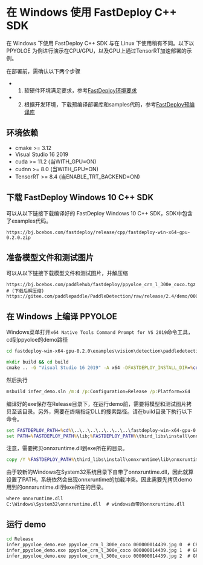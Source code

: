 # 在 Windows 使用 FastDeploy C++ SDK

在 Windows 下使用 FastDeploy C++ SDK 与在 Linux 下使用稍有不同。以下以 PPYOLOE 为例进行演示在CPU/GPU，以及GPU上通过TensorRT加速部署的示例。

在部署前，需确认以下两个步骤

- 1. 软硬件环境满足要求，参考[FastDeploy环境要求](../../../../../docs/the%20software%20and%20hardware%20requirements.md)  
- 2. 根据开发环境，下载预编译部署库和samples代码，参考[FastDeploy预编译库](../../../../../docs/quick_start)

## 环境依赖

- cmake >= 3.12
- Visual Studio 16 2019
- cuda >= 11.2 (当WITH_GPU=ON)
- cudnn >= 8.0 (当WITH_GPU=ON)
- TensorRT >= 8.4 (当ENABLE_TRT_BACKEND=ON)

## 下载 FastDeploy Windows 10 C++ SDK
可以从以下链接下载编译好的 FastDeploy Windows 10 C++ SDK，SDK中包含了examples代码。
```text
https://bj.bcebos.com/fastdeploy/release/cpp/fastdeploy-win-x64-gpu-0.2.0.zip
```
## 准备模型文件和测试图片  
可以从以下链接下载模型文件和测试图片，并解压缩
```text
https://bj.bcebos.com/paddlehub/fastdeploy/ppyoloe_crn_l_300e_coco.tgz # (下载后解压缩)
https://gitee.com/paddlepaddle/PaddleDetection/raw/release/2.4/demo/000000014439.jpg
```

## 在 Windows 上编译 PPYOLOE
Windows菜单打开`x64 Native Tools Command Prompt for VS 2019`命令工具，cd到ppyoloe的demo路径  
```bat  
cd fastdeploy-win-x64-gpu-0.2.0\examples\vision\detection\paddledetection\cpp
```
```bat
mkdir build && cd build
cmake .. -G "Visual Studio 16 2019" -A x64 -DFASTDEPLOY_INSTALL_DIR=%cd%\..\..\..\..\..\..\..\fastdeploy-win-x64-gpu-0.2.0 -DCUDA_DIRECTORY="C:/Program Files/NVIDIA GPU Computing Toolkit/CUDA/v11.2"
```
然后执行
```bat
msbuild infer_demo.sln /m:4 /p:Configuration=Release /p:Platform=x64
```
编译好的exe保存在Release目录下，在运行demo前，需要将模型和测试图片拷贝至该目录。另外，需要在终端指定DLL的搜索路径。请在build目录下执行以下命令。
```bat
set FASTDEPLOY_PATH=%cd%\..\..\..\..\..\..\..\fastdeploy-win-x64-gpu-0.2.0
set PATH=%FASTDEPLOY_PATH%\lib;%FASTDEPLOY_PATH%\third_libs\install\onnxruntime\lib;%FASTDEPLOY_PATH%\third_libs\install\opencv-win-x64-3.4.16\build\x64\vc15\bin;%FASTDEPLOY_PATH%\third_libs\install\paddle_inference\paddle\lib;%FASTDEPLOY_PATH%\third_libs\install\paddle_inference\third_party\install\mkldnn\lib;%FASTDEPLOY_PATH%\third_libs\install\paddle_inference\third_party\install\mklml\lib;%FASTDEPLOY_PATH%\third_libs\install\paddle2onnx\lib;%FASTDEPLOY_PATH%\third_libs\install\tensorrt\lib;%FASTDEPLOY_PATH%\third_libs\install\yaml-cpp\lib;%PATH%
```
注意，需要拷贝onnxruntime.dll到exe所在的目录。
```bat
copy /Y %FASTDEPLOY_PATH%\third_libs\install\onnxruntime\lib\onnxruntime* Release\
```
由于较新的Windows在System32系统目录下自带了onnxruntime.dll，因此就算设置了PATH，系统依然会出现onnxruntime的加载冲突。因此需要先拷贝demo用到的onnxruntime.dll到exe所在的目录。
```bat
where onnxruntime.dll
C:\Windows\System32\onnxruntime.dll  # windows自带的onnxruntime.dll
```
## 运行 demo
```bat
cd Release
infer_ppyoloe_demo.exe ppyoloe_crn_l_300e_coco 000000014439.jpg 0  # CPU
infer_ppyoloe_demo.exe ppyoloe_crn_l_300e_coco 000000014439.jpg 1  # GPU
infer_ppyoloe_demo.exe ppyoloe_crn_l_300e_coco 000000014439.jpg 2  # GPU + TensorRT
```
